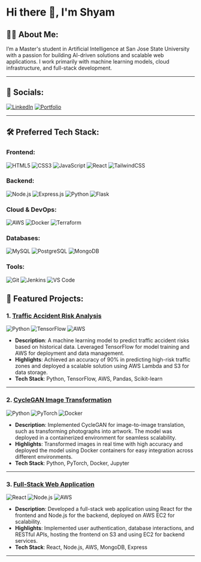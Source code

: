 # Hi there 👋, I'm Shyam

## 👨‍💻 About Me:
I’m a Master's student in Artificial Intelligence at San Jose State University with a passion for building AI-driven solutions and scalable web applications. I work primarily with machine learning models, cloud infrastructure, and full-stack development. 

---

## 🌟 Socials:
[![LinkedIn](https://img.shields.io/badge/LinkedIn-0A66C2?style=for-the-badge&logo=linkedin&logoColor=white)](your-linkedin-url) 
[![Portfolio](https://img.shields.io/badge/Portfolio-24292e?style=for-the-badge&logo=githubpages&logoColor=white)](your-portfolio-url)

---

## 🛠 Preferred Tech Stack:

### Frontend:
![HTML5](https://img.shields.io/badge/HTML5-E34F26?style=for-the-badge&logo=html5&logoColor=white)
![CSS3](https://img.shields.io/badge/CSS3-1572B6?style=for-the-badge&logo=css3&logoColor=white)
![JavaScript](https://img.shields.io/badge/JavaScript-F7DF1E?style=for-the-badge&logo=javascript&logoColor=black)
![React](https://img.shields.io/badge/React-61DAFB?style=for-the-badge&logo=react&logoColor=black)
![TailwindCSS](https://img.shields.io/badge/TailwindCSS-38B2AC?style=for-the-badge&logo=tailwind-css&logoColor=white)

### Backend:
![Node.js](https://img.shields.io/badge/Node.js-339933?style=for-the-badge&logo=nodedotjs&logoColor=white)
![Express.js](https://img.shields.io/badge/Express.js-000000?style=for-the-badge&logo=express&logoColor=white)
![Python](https://img.shields.io/badge/Python-3776AB?style=for-the-badge&logo=python&logoColor=white)
![Flask](https://img.shields.io/badge/Flask-000000?style=for-the-badge&logo=flask&logoColor=white)

### Cloud & DevOps:
![AWS](https://img.shields.io/badge/AWS-232F3E?style=for-the-badge&logo=amazonaws&logoColor=white)
![Docker](https://img.shields.io/badge/Docker-2496ED?style=for-the-badge&logo=docker&logoColor=white)
![Terraform](https://img.shields.io/badge/Terraform-623CE4?style=for-the-badge&logo=terraform&logoColor=white)

### Databases:
![MySQL](https://img.shields.io/badge/MySQL-4479A1?style=for-the-badge&logo=mysql&logoColor=white)
![PostgreSQL](https://img.shields.io/badge/PostgreSQL-316192?style=for-the-badge&logo=postgresql&logoColor=white)
![MongoDB](https://img.shields.io/badge/MongoDB-47A248?style=for-the-badge&logo=mongodb&logoColor=white)

### Tools:
![Git](https://img.shields.io/badge/Git-F05032?style=for-the-badge&logo=git&logoColor=white)
![Jenkins](https://img.shields.io/badge/Jenkins-D24939?style=for-the-badge&logo=jenkins&logoColor=white)
![VS Code](https://img.shields.io/badge/VS_Code-007ACC?style=for-the-badge&logo=visual-studio-code&logoColor=white)

## 🚀 Featured Projects:

### 1. [Traffic Accident Risk Analysis](link-to-repo)
![Python](https://img.shields.io/badge/Python-3776AB?style=for-the-badge&logo=python&logoColor=white) 
![TensorFlow](https://img.shields.io/badge/TensorFlow-FF6F00?style=for-the-badge&logo=tensorflow&logoColor=white) 
![AWS](https://img.shields.io/badge/AWS-232F3E?style=for-the-badge&logo=amazonaws&logoColor=white)

- **Description**: A machine learning model to predict traffic accident risks based on historical data. Leveraged TensorFlow for model training and AWS for deployment and data management.
- **Highlights**: Achieved an accuracy of 90% in predicting high-risk traffic zones and deployed a scalable solution using AWS Lambda and S3 for data storage.
- **Tech Stack**: Python, TensorFlow, AWS, Pandas, Scikit-learn

---

### 2. [CycleGAN Image Transformation](link-to-repo)
![Python](https://img.shields.io/badge/Python-3776AB?style=for-the-badge&logo=python&logoColor=white) 
![PyTorch](https://img.shields.io/badge/PyTorch-EE4C2C?style=for-the-badge&logo=pytorch&logoColor=white) 
![Docker](https://img.shields.io/badge/Docker-2496ED?style=for-the-badge&logo=docker&logoColor=white)

- **Description**: Implemented CycleGAN for image-to-image translation, such as transforming photographs into artwork. The model was deployed in a containerized environment for seamless scalability.
- **Highlights**: Transformed images in real time with high accuracy and deployed the model using Docker containers for easy integration across different environments.
- **Tech Stack**: Python, PyTorch, Docker, Jupyter

---

### 3. [Full-Stack Web Application](link-to-repo)
![React](https://img.shields.io/badge/React-61DAFB?style=for-the-badge&logo=react&logoColor=black)
![Node.js](https://img.shields.io/badge/Node.js-339933?style=for-the-badge&logo=nodedotjs&logoColor=white)
![AWS](https://img.shields.io/badge/AWS-232F3E?style=for-the-badge&logo=amazonaws&logoColor=white)

- **Description**: Developed a full-stack web application using React for the frontend and Node.js for the backend, deployed on AWS EC2 for scalability.
- **Highlights**: Implemented user authentication, database interactions, and RESTful APIs, hosting the frontend on S3 and using EC2 for backend services.
- **Tech Stack**: React, Node.js, AWS, MongoDB, Express


---

<!--
**shyam-kannan/shyam-kannan** is a ✨ _special_ ✨ repository because its `README.md` (this file) appears on your GitHub profile.

Here are some ideas to get you started:

- 🔭 I’m currently working on ...
- 🌱 I’m currently learning ...
- 👯 I’m looking to collaborate on ...
- 🤔 I’m looking for help with ...
- 💬 Ask me about ...
- 📫 How to reach me: ...
- 😄 Pronouns: ...
- ⚡ Fun fact: ...
-->
